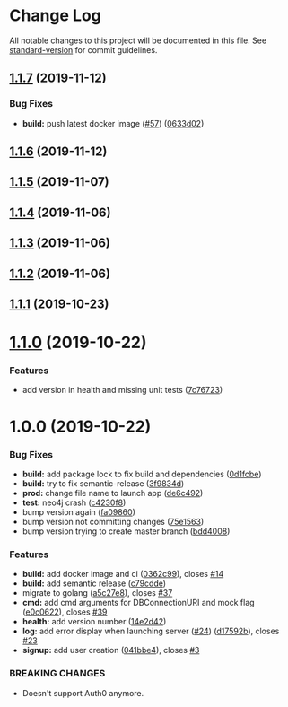# Change Log

All notable changes to this project will be documented in this file. See [standard-version](https://github.com/conventional-changelog/standard-version) for commit guidelines.

<a name="1.1.7"></a>
## [1.1.7](https://github.com/Sehsyha/crounch-back/compare/1.1.6...1.1.7) (2019-11-12)


### Bug Fixes

* **build:** push latest docker image ([#57](https://github.com/Sehsyha/crounch-back/issues/57)) ([0633d02](https://github.com/Sehsyha/crounch-back/commit/0633d02))



<a name="1.1.6"></a>
## [1.1.6](https://github.com/Sehsyha/crounch-back/compare/1.1.5...1.1.6) (2019-11-12)



<a name="1.1.5"></a>
## [1.1.5](https://github.com/Sehsyha/crounch-back/compare/1.1.4...1.1.5) (2019-11-07)



<a name="1.1.4"></a>
## [1.1.4](https://github.com/Sehsyha/crounch-back/compare/1.1.3...1.1.4) (2019-11-06)



<a name="1.1.3"></a>
## [1.1.3](https://github.com/Sehsyha/crounch-back/compare/1.1.2...1.1.3) (2019-11-06)



<a name="1.1.2"></a>
## [1.1.2](https://github.com/Sehsyha/crounch-back/compare/1.1.1...1.1.2) (2019-11-06)



<a name="1.1.1"></a>
## [1.1.1](https://github.com/Sehsyha/crounch-back/compare/1.1.0...1.1.1) (2019-10-23)



<a name="1.1.0"></a>
# [1.1.0](https://github.com/Sehsyha/crounch-back/compare/1.0.0...1.1.0) (2019-10-22)


### Features

* add version in health and missing unit tests ([7c76723](https://github.com/Sehsyha/crounch-back/commit/7c76723))



<a name="1.0.0"></a>
# 1.0.0 (2019-10-22)


### Bug Fixes

* **build:** add package lock to fix build and dependencies ([0d1fcbe](https://github.com/Sehsyha/crounch-back/commit/0d1fcbe))
* **build:** try to fix semantic-release ([3f9834d](https://github.com/Sehsyha/crounch-back/commit/3f9834d))
* **prod:** change file name to launch app ([de6c492](https://github.com/Sehsyha/crounch-back/commit/de6c492))
* **test:** neo4j crash ([c4230f8](https://github.com/Sehsyha/crounch-back/commit/c4230f8))
* bump version again ([fa09860](https://github.com/Sehsyha/crounch-back/commit/fa09860))
* bump version not committing changes ([75e1563](https://github.com/Sehsyha/crounch-back/commit/75e1563))
* bump version trying to create master branch ([bdd4008](https://github.com/Sehsyha/crounch-back/commit/bdd4008))


### Features

* **build:** add docker image and ci ([0362c99](https://github.com/Sehsyha/crounch-back/commit/0362c99)), closes [#14](https://github.com/Sehsyha/crounch-back/issues/14)
* **build:** add semantic release ([c79cdde](https://github.com/Sehsyha/crounch-back/commit/c79cdde))
* migrate to golang ([a5c27e8](https://github.com/Sehsyha/crounch-back/commit/a5c27e8)), closes [#37](https://github.com/Sehsyha/crounch-back/issues/37)
* **cmd:** add cmd arguments for DBConnectionURI and mock flag ([e0c0622](https://github.com/Sehsyha/crounch-back/commit/e0c0622)), closes [#39](https://github.com/Sehsyha/crounch-back/issues/39)
* **health:** add version number ([14e2d42](https://github.com/Sehsyha/crounch-back/commit/14e2d42))
* **log:** add error display when launching server ([#24](https://github.com/Sehsyha/crounch-back/issues/24)) ([d17592b](https://github.com/Sehsyha/crounch-back/commit/d17592b)), closes [#23](https://github.com/Sehsyha/crounch-back/issues/23)
* **signup:** add user creation ([041bbe4](https://github.com/Sehsyha/crounch-back/commit/041bbe4)), closes [#3](https://github.com/Sehsyha/crounch-back/issues/3)


### BREAKING CHANGES

* Doesn't support Auth0 anymore.

